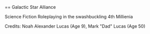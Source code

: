 == Galactic Star Alliance

Science Fiction Roleplaying in the swashbuckling 4th Millienia


Credits: Noah Alexander Lucas (Age 9), Mark "Dad" Lucas (Age 50)
